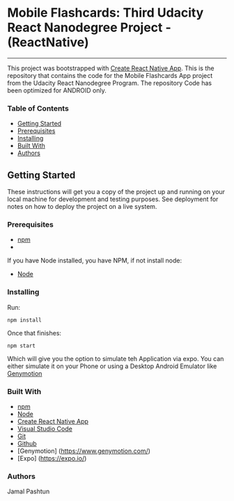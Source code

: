 # Mobile Flashcards: Third Udacity React Nanodegree Project - (ReactNative)
---

This project was bootstrapped with [Create React Native App](https://github.com/react-community/create-react-native-app).
This is the repository that contains the code for the Mobile Flashcards App project from the Udacity React Nanodegree Program. The repository
Code has been optimized for ANDROID only.

### Table of Contents
* [Getting Started](#getting-started)
* [Prerequisites](#prerequisites)
* [Installing](#installing)
* [Built With](#built-with)
* [Authors](#authors)


## Getting Started
These instructions will get you a copy of the project up and running on your local machine for development and testing purposes. See deployment for notes on how to deploy the project on a live system.

### Prerequisites
* [npm](https://www.npmjs.com/)
* 

If you have Node installed, you have NPM, if not install node:

* [Node](https://nodejs.org/en/)

### Installing
Run:
```
npm install
```
Once that finishes:
```
npm start
```
Which will give you the option to simulate teh Application via expo. You can either simulate it on your Phone or using a Desktop Android Emulator like [Genymotion](https://www.genymotion.com/)


### Built With
* [npm](https://www.npmjs.com/)
* [Node](https://nodejs.org/en/)
* [Create React Native App](https://github.com/react-community/create-react-native-app)
* [Visual Studio Code](https://code.visualstudio.com/)
* [Git](https://git-scm.com/)
* [Github](https://github.com/)
* [Genymotion] (https://www.genymotion.com/)
* [Expo] (https://expo.io/)

### Authors
Jamal Pashtun


